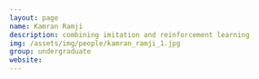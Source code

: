 ```yaml
---
layout: page
name: Kamran Ramji
description: combining imitation and reinforcement learning 
img: /assets/img/people/kamran_ramji_1.jpg
group: undergraduate
website: 
---
```


